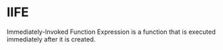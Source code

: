 # IIFE

Immediately-Invoked Function Expression is a function that is executed immediately after it is created.
